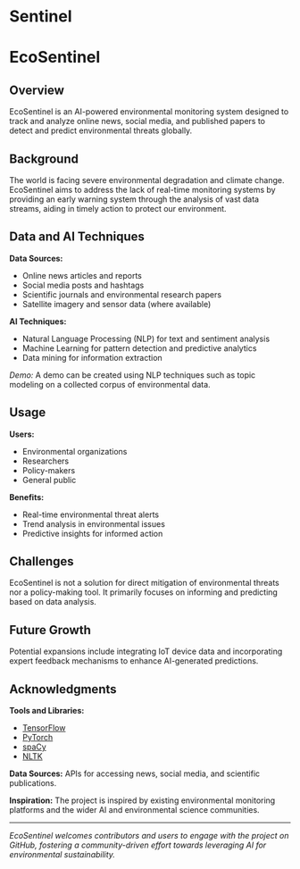 # Sentinel
# EcoSentinel

## Overview
EcoSentinel is an AI-powered environmental monitoring system designed to track and analyze online news, social media, and published papers to detect and predict environmental threats globally.

## Background
The world is facing severe environmental degradation and climate change. EcoSentinel aims to address the lack of real-time monitoring systems by providing an early warning system through the analysis of vast data streams, aiding in timely action to protect our environment.

## Data and AI Techniques
**Data Sources:**
- Online news articles and reports
- Social media posts and hashtags
- Scientific journals and environmental research papers
- Satellite imagery and sensor data (where available)

**AI Techniques:**
- Natural Language Processing (NLP) for text and sentiment analysis
- Machine Learning for pattern detection and predictive analytics
- Data mining for information extraction

*Demo:*
A demo can be created using NLP techniques such as topic modeling on a collected corpus of environmental data.

## Usage
**Users:**
- Environmental organizations
- Researchers
- Policy-makers
- General public

**Benefits:**
- Real-time environmental threat alerts
- Trend analysis in environmental issues
- Predictive insights for informed action

## Challenges
EcoSentinel is not a solution for direct mitigation of environmental threats nor a policy-making tool. It primarily focuses on informing and predicting based on data analysis.

## Future Growth
Potential expansions include integrating IoT device data and incorporating expert feedback mechanisms to enhance AI-generated predictions.

## Acknowledgments
**Tools and Libraries:**
- [TensorFlow](https://www.tensorflow.org/)
- [PyTorch](https://pytorch.org/)
- [spaCy](https://spacy.io/)
- [NLTK](https://www.nltk.org/)

**Data Sources:**
APIs for accessing news, social media, and scientific publications.

**Inspiration:**
The project is inspired by existing environmental monitoring platforms and the wider AI and environmental science communities.

---

*EcoSentinel welcomes contributors and users to engage with the project on GitHub, fostering a community-driven effort towards leveraging AI for environmental sustainability.*

